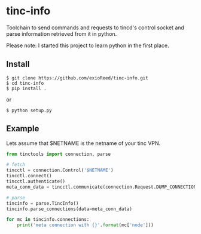 # tinc-info

Toolchain to send commands and requests to tincd's control socket and parse
information retrieved from it in python.

Please note: I started this project to learn python in the first place.

## Install
```
$ git clone https://github.com/exioReed/tinc-info.git
$ cd tinc-info
$ pip install .
```
or
```
$ python setup.py
```

## Example
Lets assume that $NETNAME is the netname of your tinc VPN.

```python
from tinctools import connection, parse

# fetch
tincctl = connection.Control('$NETNAME')
tincctl.connect()
tincctl.authenticate()
meta_conn_data = tincctl.communicate(connection.Request.DUMP_CONNECTIONS)

# parse
tincinfo = parse.TincInfo()
tincinfo.parse_connections(data=meta_conn_data)

for mc in tincinfo.connections:
    print('meta connection with {}'.format(mc['node']))
```
